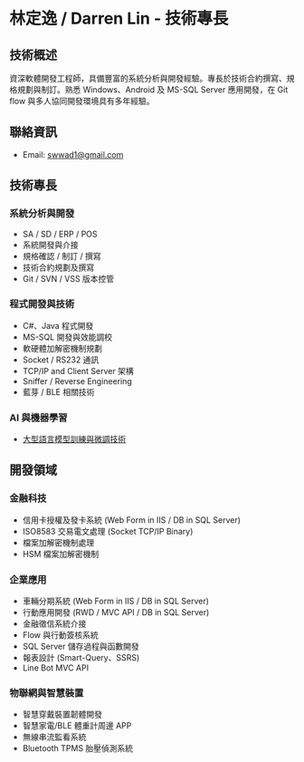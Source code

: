 # 林定逸 / Darren Lin - 技術專長

## 技術概述
資深軟體開發工程師，具備豐富的系統分析與開發經驗。專長於技術合約撰寫、規格規劃與制訂。熟悉 Windows、Android 及 MS-SQL Server 應用開發，在 Git flow 與多人協同開發環境具有多年經驗。

## 聯絡資訊
- Email: swwad1@gmail.com

## 技術專長

### 系統分析與開發
- SA / SD / ERP / POS
- 系統開發與介接
- 規格確認 / 制訂 / 撰寫
- 技術合約規劃及撰寫
- Git / SVN / VSS 版本控管

### 程式開發與技術
- C#、Java 程式開發
- MS-SQL 開發與效能調校
- 軟硬體加解密機制規劃
- Socket / RS232 通訊
- TCP/IP and Client Server 架構
- Sniffer / Reverse Engineering
- 藍芽 / BLE 相關技術

### AI 與機器學習
- [大型語言模型訓練與微調技術](https://swwad.github.io/llm-finetuning)

## 開發領域

### 金融科技
- 信用卡授權及發卡系統 (Web Form in IIS / DB in SQL Server)
- ISO8583 交易電文處理 (Socket TCP/IP Binary)
- 檔案加解密機制處理
- HSM 檔案加解密機制

### 企業應用
- 車輛分期系統 (Web Form in IIS / DB in SQL Server)
- 行動應用開發 (RWD / MVC API / DB in SQL Server)
- 金融徵信系統介接
- Flow 與行動簽核系統
- SQL Server 儲存過程與函數開發
- 報表設計 (Smart-Query、SSRS)
- Line Bot MVC API

### 物聯網與智慧裝置
- 智慧穿戴裝置韌體開發
- 智慧家電/BLE 體重計周邊 APP
- 無線串流監看系統
- Bluetooth TPMS 胎壓偵測系統